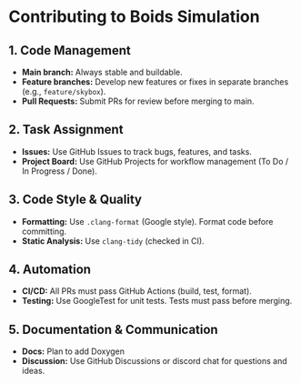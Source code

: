 # Contributing to Boids Simulation

## 1. Code Management
- **Main branch:** Always stable and buildable.
- **Feature branches:** Develop new features or fixes in separate branches (e.g., `feature/skybox`).
- **Pull Requests:** Submit PRs for review before merging to main.

## 2. Task Assignment
- **Issues:** Use GitHub Issues to track bugs, features, and tasks.
- **Project Board:** Use GitHub Projects for workflow management (To Do / In Progress / Done).

## 3. Code Style & Quality
- **Formatting:** Use `.clang-format` (Google style). Format code before committing.
- **Static Analysis:** Use `clang-tidy` (checked in CI).

## 4. Automation
- **CI/CD:** All PRs must pass GitHub Actions (build, test, format).
- **Testing:** Use GoogleTest for unit tests. Tests must pass before merging.

## 5. Documentation & Communication
- **Docs:** Plan to add Doxygen 
- **Discussion:** Use GitHub Discussions or discord chat for questions and ideas.
